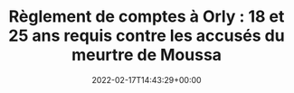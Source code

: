 ---
isIndex: false
title: "Règlement de comptes à Orly : 18 et 25 ans requis contre les accusés du meurtre de Moussa"
date: 2022-02-17T14:43:29+00:00
concerned:
  - joseph-hazan
  - sophie-rey-gascon
press:
  title: Le Parisien
  url: https://www.leparisien.fr/faits-divers/reglement-de-comptes-a-orly-18-et-25-ans-requis-contre-les-accuses-du-meurtre-de-moussa-17-02-2022-27XYKMPZ6NG4HCBRLGEO4GGJAY.php
---